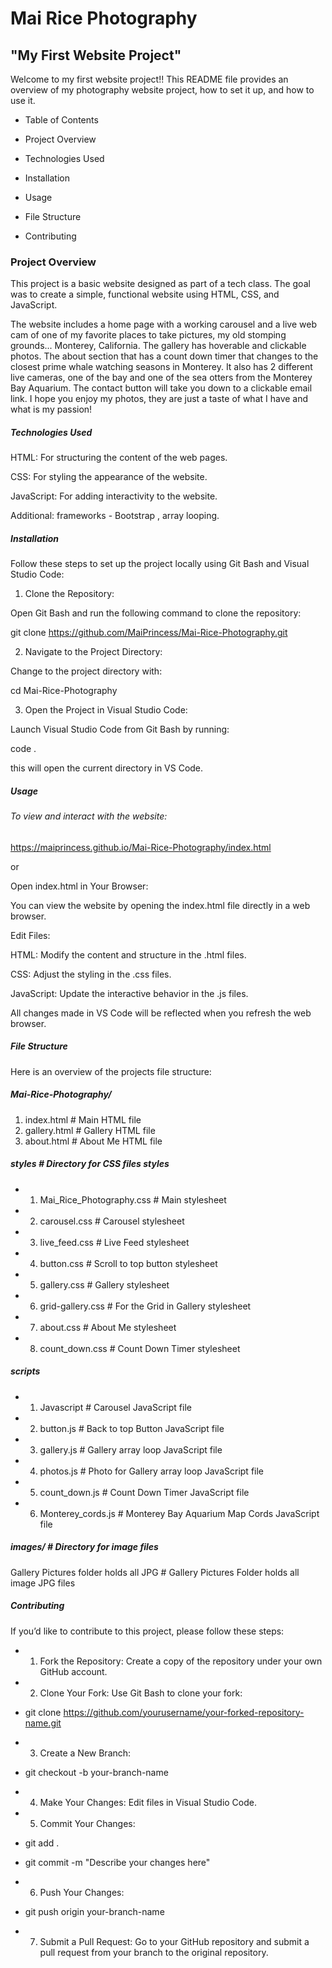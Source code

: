   # Mai Rice Photography
## "My First Website Project"

Welcome to my first website project!! This README file provides an overview of my photography website project, how to set it up, and how to use it.

- Table of Contents

- Project Overview

- Technologies Used

- Installation

- Usage

- File Structure

- Contributing



### Project Overview

This project is a basic website designed as part of a tech class. The goal was to create a simple, functional website using HTML, CSS, and JavaScript. 
   
The website includes a home page with a working carousel and a live web cam of one of my favorite places to take pictures, my old stomping grounds... Monterey, California. The gallery has hoverable and clickable photos. The about section that has a count down timer that changes to the closest prime whale watching seasons in Monterey.  It also has 2 different live cameras, one of the bay and one of the sea otters from the Monterey Bay Aquarium. The contact button will take you down to a  clickable email link.  I hope you enjoy my photos, they are just a taste of what I have and what is my passion!

##### Technologies Used

HTML: For structuring the content of the web pages.

CSS: For styling the appearance of the website.

JavaScript: For adding interactivity to the website.

Additional: frameworks - Bootstrap , array looping.


##### Installation
Follow these steps to set up the project locally using Git Bash and Visual Studio Code:

1. Clone the Repository:

Open Git Bash and run the following command to clone the repository:

git clone https://github.com/MaiPrincess/Mai-Rice-Photography.git



2. Navigate to the Project Directory:

Change to the project directory with:

cd Mai-Rice-Photography


3. Open the Project in Visual Studio Code:

Launch Visual Studio Code from Git Bash by running:

code .

this will open the current directory in VS Code.



##### Usage

###### To view and interact with the website:

https://maiprincess.github.io/Mai-Rice-Photography/index.html

or

Open index.html in Your Browser:

You can view the website by opening the index.html file directly in a web browser.

Edit Files:

HTML: Modify the content and structure in the .html files.

CSS: Adjust the styling in the .css files.

JavaScript: Update the interactive behavior in the .js files.

All changes made in VS Code will be reflected when you refresh the web browser.


##### File Structure
Here is an overview of the projects file structure:

##### Mai-Rice-Photography/

1.  index.html                                        # Main HTML file
2. gallery.html                                      # Gallery HTML file
3. about.html                                        # About Me HTML file

##### styles                                               # Directory for CSS files styles
- 1. Mai_Rice_Photography.css           # Main stylesheet
- 2.   carousel.css                                # Carousel stylesheet
- 3.   live_feed.css                            # Live Feed stylesheet
- 4.   button.css                            # Scroll to top button stylesheet
- 5.   gallery.css                        # Gallery stylesheet
- 6.   grid-gallery.css                # For the Grid in Gallery stylesheet
- 7.   about.css                    # About Me stylesheet
- 8.   count_down.css            # Count Down Timer stylesheet

##### scripts
-  1. Javascript                                    # Carousel JavaScript file
- 2.  button.js                                  # Back to top Button JavaScript file
- 3.  gallery.js                              # Gallery array loop JavaScript file
- 4.  photos.js                            # Photo for Gallery array loop JavaScript file
- 5.  count_down.js                     # Count Down Timer JavaScript file
- 6.  Monterey_cords.js              # Monterey Bay Aquarium Map Cords JavaScript file

##### images/                                           # Directory for image files
 Gallery Pictures folder holds all JPG         # Gallery Pictures Folder holds all image JPG files



##### Contributing
If you’d like to contribute to this project, please follow these steps:

- 1.  Fork the Repository: Create a copy of the repository under your own GitHub account.

- 2.  Clone Your Fork: Use Git Bash to clone your fork:

- git clone https://github.com/yourusername/your-forked-repository-name.git

- 3.  Create a New Branch:

- git checkout -b your-branch-name

- 4.  Make Your Changes: Edit files in Visual Studio Code.

- 5.  Commit Your Changes:

- git add .
- git commit -m "Describe your changes here"


- 6.  Push Your Changes:

- git push origin your-branch-name


- 7.  Submit a Pull Request: Go to your GitHub repository and submit a pull request from your branch to the original repository.


